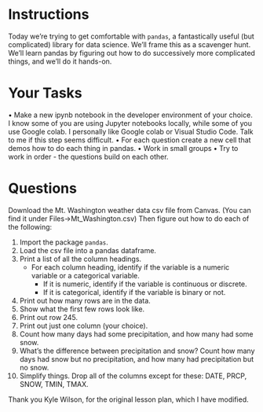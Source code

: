 # Instructions

Today we’re trying to get comfortable with `pandas`, a fantastically useful (but complicated) library
for data science. We’ll frame this as a scavenger hunt. We’ll learn pandas by figuring out how to
do successively more complicated things, and we’ll do it hands-on.

# Your Tasks

• Make a new ipynb notebook in the developer environment of your choice. I know some of you are using Jupyter notebooks locally, while some of you use Google colab. I personally like Google colab or Visual Studio Code. Talk to me if this step seems difficult.
• For each question create a new cell that demos how to do each thing in pandas.
• Work in small groups
• Try to work in order - the questions build on each other.

# Questions

Download the Mt. Washington weather data csv file from Canvas. (You can find it under Files->Mt_Washington.csv) Then figure out how to do each of the following:
1. Import the package `pandas`.
2. Load the csv file into a pandas dataframe.
3. Print a list of all the column headings.
   - For each column heading, identify if the variable is a numeric variable or a categorical variable.
     - If it is numeric, identify if the variable is continuous or discrete.
     - If it is categorical, identify if the variable is binary or not.
5. Print out how many rows are in the data.
6. Show what the first few rows look like.
7. Print out row 245.
8. Print out just one column (your choice).
9. Count how many days had some precipitation, and how many had some snow.
10. What’s the difference between precipitation and snow? Count how many days had snow but
no precipitation, and how many had precipitation but no snow.
11. Simplify things. Drop all of the columns except for these: DATE, PRCP, SNOW, TMIN,
TMAX.

Thank you Kyle Wilson, for the original lesson plan, which I have modified.
